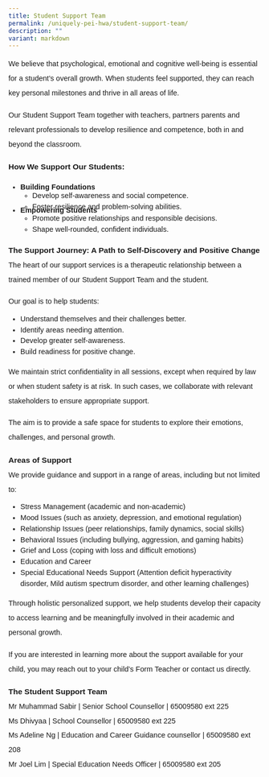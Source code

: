 ```yaml
---
title: Student Support Team
permalink: /uniquely-pei-hwa/student-support-team/
description: ""
variant: markdown
---
```

<p style="margin-top:0px;font-size:14.5px; line-height:2;font-family:sans-serif;">We believe that psychological, emotional and cognitive well-being is essential for a student’s overall growth. When students feel supported, they can reach key personal milestones and thrive in all areas of life.</p>

<p style="margin-top:0px;font-size:14.5px; line-height:2;font-family:sans-serif;">Our Student Support Team together with teachers, partners parents and relevant professionals to develop resilience and competence, both in and beyond the classroom.</p>

<p style="line-height:2;margin-top:5px;margin-bottom:0;font-family:sans-serif;font-size:15.5px;"><strong style="font-family:sans-serif;">How We Support Our Students:</strong></p>

<ul style="margin-top:-5px">
<li style="font-size:14.5px; line-height:1.5;font-family:sans-serif;margin-top:20px"><strong style="font-family:sans-serif;">Building Foundations</strong></li>
	<ul style="margin-top:-5px">
<li style="font-size:14.5px; line-height:1.5;font-family:sans-serif;">Develop self-awareness and social competence.</li>
		<li style="font-size:14.5px; line-height:1.5;font-family:sans-serif;">Foster resilience and problem-solving abilities.</li>
	</ul>
	<li style="font-size:14.5px; line-height:1.5;font-family:sans-serif;margin-top:-15px"><strong style="font-family:sans-serif;">Empowering Students</strong></li>
	<ul style="margin-top:-5px">
<li style="font-size:14.5px; line-height:1.5;font-family:sans-serif;">Promote positive relationships and responsible decisions.</li>
		<li style="font-size:14.5px; line-height:1.5;font-family:sans-serif;">Shape well-rounded, confident individuals.</li>
	</ul>
	</ul>
	
<p style="line-height:2;margin-top:5px;margin-bottom:0;font-family:sans-serif;font-size:15.5px;"><strong style="font-family:sans-serif;">The Support Journey: A Path to Self-Discovery and Positive Change</strong></p>

<p style="font-size:14.5px; line-height:2;margin-top:0px;font-family:sans-serif;">The heart of our support services is a therapeutic relationship between a trained member of our Student Support Team and the student.</p> 

<p style="font-size:14.5px; line-height:2;margin-top:0px;font-family:sans-serif;">Our goal is to help students:</p> 

<ul style="margin-top:-5px">
<li style="font-size:14.5px; line-height:1.5;font-family:sans-serif;">Understand themselves and their challenges better.</li>
	<li style="font-size:14.5px; line-height:1.5;font-family:sans-serif;">Identify areas needing attention.</li>
	<li style="font-size:14.5px; line-height:1.5;font-family:sans-serif;">Develop greater self-awareness.</li>
	<li style="font-size:14.5px; line-height:1.5;font-family:sans-serif;">Build readiness for positive change.</li>
</ul>

<p style="margin-top:0px;font-size:14.5px; line-height:2;font-family:sans-serif;">We maintain strict confidentiality in all sessions, except when required by law or when student safety is at risk. In such cases, we collaborate with relevant stakeholders to ensure appropriate support.</p>

<p style="margin-top:0px;font-size:14.5px; line-height:2;font-family:sans-serif;">The aim is to provide a safe space for students to explore their emotions, challenges, and personal growth.</p>

<p style="line-height:2;margin-top:5px;margin-bottom:0;font-family:sans-serif;font-size:15.5px;"><strong style="font-family:sans-serif;">Areas of Support</strong></p>

<p style="font-size:14.5px; line-height:2;margin-top:0px;font-family:sans-serif;">We provide guidance and support in a range of areas, including but not limited to:</p> 

<ul style="margin-top:-5px">
<li style="font-size:14.5px; line-height:1.5;font-family:sans-serif;">Stress Management (academic and non-academic)</li>
	<li style="font-size:14.5px; line-height:1.5;font-family:sans-serif;">Mood Issues (such as anxiety, depression, and emotional regulation)</li>
	<li style="font-size:14.5px; line-height:1.5;font-family:sans-serif;">Relationship Issues (peer relationships, family dynamics, social skills)</li>
	<li style="font-size:14.5px; line-height:1.5;font-family:sans-serif;">Behavioral Issues (including bullying, aggression, and gaming habits)</li>
		<li style="font-size:14.5px; line-height:1.5;font-family:sans-serif;">Grief and Loss (coping with loss and difficult emotions)</li>
	<li style="font-size:14.5px; line-height:1.5;font-family:sans-serif;">Education and Career</li>
	<li style="font-size:14.5px; line-height:1.5;font-family:sans-serif;">Special Educational Needs Support (Attention deficit hyperactivity disorder, Mild
autism spectrum disorder, and other learning challenges)</li>
</ul>

<p style="margin-top:0px;font-size:14.5px; line-height:2;font-family:sans-serif;">Through holistic personalized support, we help students develop their capacity to access learning and be meaningfully involved in their academic and personal growth.</p>

<p style="margin-top:0px;font-size:14.5px; line-height:2;font-family:sans-serif;">If you are interested in learning more about the support available for your child, you may reach out to your child’s Form Teacher or contact us directly.</p>

<p style="line-height:2;margin-top:5px;margin-bottom:0;font-family:sans-serif;font-size:15.5px;"><strong style="font-family:sans-serif;">The Student Support Team</strong></p>

<p style="font-size:14.5px; line-height:2;margin-top:0px;font-family:sans-serif;">Mr Muhammad Sabir | Senior School Counsellor | 65009580 ext 225</p>

<p style="font-size:14.5px; line-height:2;margin-top:-15px;font-family:sans-serif;">Ms Dhivyaa | School Counsellor | 65009580 ext 225</p>

<p style="font-size:14.5px; line-height:2;margin-top:-15px;font-family:sans-serif;">Ms Adeline Ng | Education and Career Guidance counsellor | 65009580 ext 208</p>

<p style="font-size:14.5px; line-height:2;margin-top:-15px;font-family:sans-serif;">Mr Joel Lim | Special Education Needs Officer | 65009580 ext 205</p>